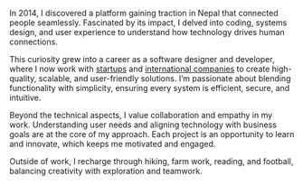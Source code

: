 In 2014, I discovered a platform gaining traction in Nepal that connected people seamlessly. Fascinated by its impact, I delved into coding, systems design, and user experience to understand how technology drives human connections.

This curiosity grew into a career as a software designer and developer, where I now work with [startups](https://gaaubesi.com/) and [international companies](https://readytowork.jp/) to create high-quality, scalable, and user-friendly solutions. I’m passionate about blending functionality with simplicity, ensuring every system is efficient, secure, and intuitive.

Beyond the technical aspects, I value collaboration and empathy in my work. Understanding user needs and aligning technology with business goals are at the core of my approach. Each project is an opportunity to learn and innovate, which keeps me motivated and engaged.

Outside of work, I recharge through hiking, farm work, reading, and football, balancing creativity with exploration and teamwork.